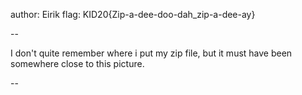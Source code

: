 author: Eirik
flag: KID20{Zip-a-dee-doo-dah_zip-a-dee-ay}

--

I don't quite remember where i put my zip file, but it must have been somewhere close to this picture.

--